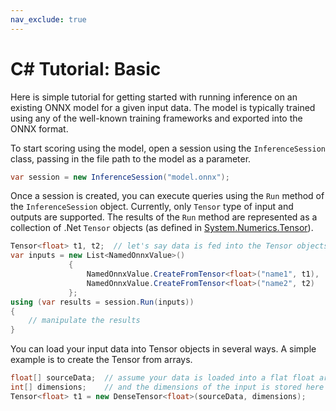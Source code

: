```yaml
---
nav_exclude: true
---
```


# C# Tutorial: Basic

Here is simple tutorial for getting started with running inference on an existing ONNX model for a given input data. The model is typically trained using any of the well-known training frameworks and exported into the ONNX format.

To start scoring using the model, open a session using the `InferenceSession` class, passing in the file path to the model as a parameter.

```cs
var session = new InferenceSession("model.onnx");
```

Once a session is created, you can execute queries using the `Run` method of the  `InferenceSession` object. Currently, only `Tensor` type of input and outputs  are supported. The results of the `Run` method are represented as a collection of .Net `Tensor` objects (as defined in [System.Numerics.Tensor](https://www.nuget.org/packages/System.Numerics.Tensors)).

```cs
Tensor<float> t1, t2;  // let's say data is fed into the Tensor objects
var inputs = new List<NamedOnnxValue>()
             {
                 NamedOnnxValue.CreateFromTensor<float>("name1", t1),
                 NamedOnnxValue.CreateFromTensor<float>("name2", t2)
             };
using (var results = session.Run(inputs))
{
    // manipulate the results
}
```

You can load your input data into Tensor<T> objects in several ways. A simple example is to create the Tensor from arrays.

```cs
float[] sourceData;  // assume your data is loaded into a flat float array
int[] dimensions;    // and the dimensions of the input is stored here
Tensor<float> t1 = new DenseTensor<float>(sourceData, dimensions);
```
